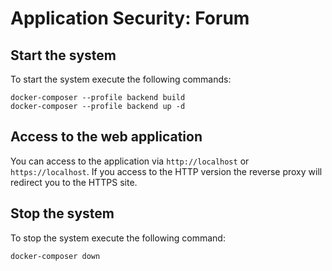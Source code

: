 # Application Security: Forum

## Start the system

To start the system execute the following commands:

```
docker-composer --profile backend build
docker-composer --profile backend up -d
```

## Access to the web application

You can access to the application via `http://localhost` or `https://localhost`. If you access to the HTTP version the reverse proxy will redirect you to the HTTPS site.

## Stop the system

To stop the system execute the following command:

```
docker-composer down
```

